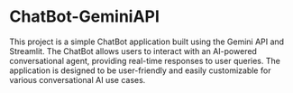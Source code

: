 # ChatBot-GeminiAPI
This project is a simple ChatBot application built using the Gemini API and Streamlit. The ChatBot allows users to interact with an AI-powered conversational agent, providing real-time responses to user queries. The application is designed to be user-friendly and easily customizable for various conversational AI use cases. <br/>
<br/>

